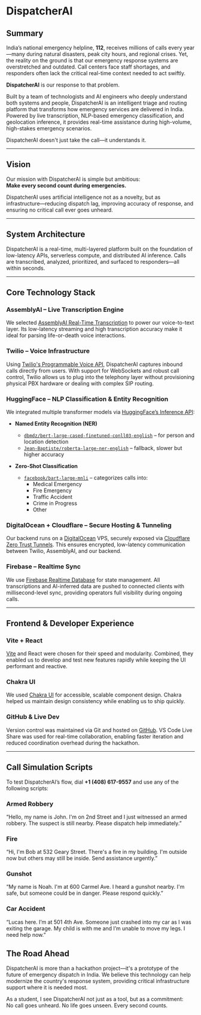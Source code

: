 # DispatcherAI

## Summary

India’s national emergency helpline, **112**, receives millions of calls every year—many during natural disasters, peak city hours, and regional crises. Yet, the reality on the ground is that our emergency response systems are overstretched and outdated. Call centers face staff shortages, and responders often lack the critical real-time context needed to act swiftly.

**DispatcherAI** is our response to that problem.

Built by a team of technologists and AI engineers who deeply understand both systems and people, DispatcherAI is an intelligent triage and routing platform that transforms how emergency services are delivered in India. Powered by live transcription, NLP-based emergency classification, and geolocation inference, it provides real-time assistance during high-volume, high-stakes emergency scenarios.

DispatcherAI doesn't just take the call—it understands it.

---

## Vision

Our mission with DispatcherAI is simple but ambitious:  
**Make every second count during emergencies.**

DispatcherAI uses artificial intelligence not as a novelty, but as infrastructure—reducing dispatch lag, improving accuracy of response, and ensuring no critical call ever goes unheard.

---

## System Architecture



DispatcherAI is a real-time, multi-layered platform built on the foundation of low-latency APIs, serverless compute, and distributed AI inference. Calls are transcribed, analyzed, prioritized, and surfaced to responders—all within seconds.

---

## Core Technology Stack

### AssemblyAI – Live Transcription Engine

We selected [AssemblyAI Real-Time Transcription](https://www.assemblyai.com/docs/walkthroughs#realtime-streaming-transcription) to power our voice-to-text layer. Its low-latency streaming and high transcription accuracy make it ideal for parsing life-or-death voice interactions.

### Twilio – Voice Infrastructure

Using [Twilio's Programmable Voice API](https://www.twilio.com/docs/voice), DispatcherAI captures inbound calls directly from users. With support for WebSockets and robust call control, Twilio allows us to plug into the telephony layer without provisioning physical PBX hardware or dealing with complex SIP routing.

### HuggingFace – NLP Classification & Entity Recognition

We integrated multiple transformer models via [HuggingFace’s Inference API](https://huggingface.co/inference-api):

- **Named Entity Recognition (NER)**  
  - [`dbmdz/bert-large-cased-finetuned-conll03-english`](https://huggingface.co/dbmdz/bert-large-cased-finetuned-conll03-english) – for person and location detection  
  - [`Jean-Baptiste/roberta-large-ner-english`](https://huggingface.co/Jean-Baptiste/roberta-large-ner-english) – fallback, slower but higher accuracy  

- **Zero-Shot Classification**  
  - [`facebook/bart-large-mnli`](https://huggingface.co/facebook/bart-large-mnli) – categorizes calls into:
    - Medical Emergency
    - Fire Emergency
    - Traffic Accident
    - Crime in Progress
    - Other

### DigitalOcean + Cloudflare – Secure Hosting & Tunneling

Our backend runs on a [DigitalOcean](https://www.digitalocean.com/) VPS, securely exposed via [Cloudflare Zero Trust Tunnels](https://developers.cloudflare.com/cloudflare-one/connections/connect-apps/). This ensures encrypted, low-latency communication between Twilio, AssemblyAI, and our backend.

### Firebase – Realtime Sync

We use [Firebase Realtime Database](https://firebase.google.com/docs/database) for state management. All transcriptions and AI-inferred data are pushed to connected clients with millisecond-level sync, providing operators full visibility during ongoing calls.

---

## Frontend & Developer Experience

### Vite + React

[Vite](https://vitejs.dev/) and React were chosen for their speed and modularity. Combined, they enabled us to develop and test new features rapidly while keeping the UI performant and reactive.

### Chakra UI

We used [Chakra UI](https://chakra-ui.com/) for accessible, scalable component design. Chakra helped us maintain design consistency while enabling us to ship quickly.

### GitHub & Live Dev

Version control was maintained via Git and hosted on [GitHub](https://github.com/santosharron?tab=repositories). VS Code Live Share was used for real-time collaboration, enabling faster iteration and reduced coordination overhead during the hackathon.

---

## Call Simulation Scripts

To test DispatcherAI’s flow, dial **+1 (408) 617-9557** and use any of the following scripts:

### Armed Robbery
“Hello, my name is John. I'm on 2nd Street and I just witnessed an armed robbery. The suspect is still nearby. Please dispatch help immediately.”

###  Fire
“Hi, I'm Bob at 532 Geary Street. There's a fire in my building. I'm outside now but others may still be inside. Send assistance urgently.”

### Gunshot
“My name is Noah. I'm at 600 Carmel Ave. I heard a gunshot nearby. I'm safe, but someone could be in danger. Please respond quickly.”

### Car Accident
“Lucas here. I’m at 501 4th Ave. Someone just crashed into my car as I was exiting the garage. My child is with me and I’m unable to move my legs. I need help now.”

## The Road Ahead

DispatcherAI is more than a hackathon project—it's a prototype of the future of emergency dispatch in India. We believe this technology can help modernize the country's response system, providing critical infrastructure support where it is needed most.

As a student, I see DispatcherAI not just as a tool, but as a commitment:  
No call goes unheard. No life goes unseen. Every second counts.


